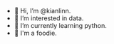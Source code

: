 - 👋 Hi, I’m @kianlinn.
- 👀 I’m interested in data.
- 🌱 I’m currently learning python.
- 🍲 I'm a foodie.

<!---
kianlinn/kianlinn is a ✨ special ✨ repository because its `README.md` (this file) appears on your GitHub profile.
You can click the Preview link to take a look at your changes.
--->
